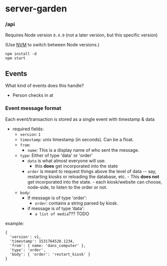 # server-garden

### /api

Requires Node version `8.4.0` (not a later version, but this specific version)

(Use [NVM](https://github.com/creationix/nvm) to switch between Node versions.)

```
npm install -d
npm start
```

## Events

What kind of events does this handle?
- Person checks in at 

### Event message format

Each event/transaction is stored as a single event with timestamp & data

- required fields:
  - `version`: `1`
  - `timestamp`: unix timestamp (in seconds). Can be a float.
  - `from`: 
    - `name`: This is a display name of who sent the message. 
  - `type`: Either of type 'data' or 'order'
    - `data` is what almost everyone will use. 
        - this **does** get incorporated into the state
    - `order` is meant to request things above the level of data -- say, restarting kiosks or reloading the database, etc. 
          - This **does not** get incorporated into the state.
          - each kiosk/website can choose, node-side, to listen to the order or not.
  - `body`: 
    - If message is of type 'order':
      - `order`: contains a string parsed by kiosk.
    - if message is of type ‘data':  
      - `a list of media`??? TODO
    


example:
```
{
  'version': v1,
  'timestamp': 1531764520.1234,
  'from': { name: 'dans_computer' },
  'type': 'order',
  'body': { 'order': 'restart_kiosk' }
}
```



